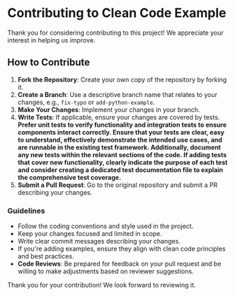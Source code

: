 # Contributing to Clean Code Example

Thank you for considering contributing to this project! We appreciate your interest in helping us improve.

## How to Contribute
1. **Fork the Repository**: Create your own copy of the repository by forking it.
2. **Create a Branch**: Use a descriptive branch name that relates to your changes, e.g., `fix-typo` or `add-python-example`.
3. **Make Your Changes**: Implement your changes in your branch.
4. **Write Tests**: If applicable, ensure your changes are covered by tests. **Prefer unit tests to verify functionality and integration tests to ensure components interact correctly. Ensure that your tests are clear, easy to understand, effectively demonstrate the intended use cases, and are runnable in the existing test framework. Additionally, document any new tests within the relevant sections of the code. If adding tests that cover new functionality, clearly indicate the purpose of each test and consider creating a dedicated test documentation file to explain the comprehensive test coverage.**
5. **Submit a Pull Request**: Go to the original repository and submit a PR describing your changes.

### Guidelines
- Follow the coding conventions and style used in the project.
- Keep your changes focused and limited in scope.
- Write clear commit messages describing your changes.
- If you're adding examples, ensure they align with clean code principles and best practices.
- **Code Reviews**: Be prepared for feedback on your pull request and be willing to make adjustments based on reviewer suggestions.

Thank you for your contribution! We look forward to reviewing it.